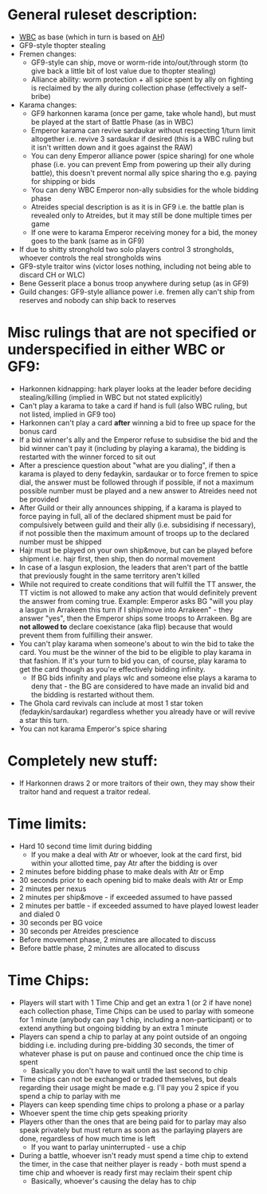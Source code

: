 # General ruleset description:
* [WBC](http://www.boardgamers.org/wbc19/previews/dun.html) as base (which in turn is based on [AH](http://www.sorvan.com/games/dune/Rules/DuneRules.pdf))
* GF9-style thopter stealing
* Fremen changes:
	* GF9-style can ship, move or worm-ride into/out/through storm (to give back a little bit of lost value due to thopter stealing)
	* Alliance ability: worm protection + all spice spent by ally on fighting is reclaimed by the ally during collection phase (effectively a self-bribe)
* Karama changes:
	* GF9 harkonnen karama (once per game, take whole hand), but must be played at the start of Battle Phase (as in WBC)
	* Emperor karama can revive sardaukar without respecting 1/turn limit altogether i.e. revive 3 sardaukar if desired (this is a WBC ruling but it isn't written down and it goes against the RAW)
	* You can deny Emperor alliance power (spice sharing) for one whole phase (i.e. you can prevent Emp from powering up their ally during battle), this doesn't prevent normal ally spice sharing tho e.g. paying for shipping or bids
	* You can deny WBC Emperor non-ally subsidies for the whole bidding phase
	* Atreides special description is as it is in GF9 i.e. the battle plan is revealed only to Atreides, but it may still be done multiple times per game
	* If one were to karama Emperor receiving money for a bid, the money goes to the bank (same as in GF9)
* If due to shitty stronghold two solo players control 3 strongholds, whoever controls the real strongholds wins
* GF9-style traitor wins (victor loses nothing, including not being able to discard CH or WLC)
* Bene Gesserit place a bonus troop anywhere during setup (as in GF9)
* Guild changes: GF9-style alliance power i.e. fremen ally can't ship from reserves and nobody can ship back to reserves

# Misc rulings that are not specified or underspecified in either WBC or GF9:
* Harkonnen kidnapping: hark player looks at the leader before deciding stealing/killing (implied in WBC but not stated explicitly)
* Can't play a karama to take a card if hand is full (also WBC ruling, but not listed, implied in GF9 too)
* Harkonnen can't play a card **after** winning a bid to free up space for the bonus card
* If a bid winner's ally and the Emperor refuse to subsidise the bid and the bid winner can't pay it (including by playing a karama), the bidding is restarted with the winner forced to sit out
* After a prescience question about "what are you dialing", if then a karama is played to deny fedaykin, sardaukar or to force fremen to spice dial, the answer must be followed through if possible, if not a maximum possible number must be played and a new answer to Atreides need not be provided
* After Guild or their ally announces shipping, if a karama is played to force paying in full, all of the declared shipment must be paid for compulsively between guild and their ally (i.e. subsidising if necessary), if not possible then the maximum amount of troops up to the declared number must be shipped
* Hajr must be played on your own ship&move, but can be played before shipment i.e. hajr first, then ship, then do normal movement
* In case of a lasgun explosion, the leaders that aren't part of the battle that previously fought in the same territory aren't killed
* While not required to create conditions that will fulfill the TT answer, the TT victim is not allowed to make any action that would definitely prevent the answer from coming true. Example: Emperor asks BG "will you play a lasgun in Arrakeen this turn if I ship/move into Arrakeen" - they answer "yes", then the Emperor ships some troops to Arrakeen. Bg are **not allowed to** declare coexistance (aka flip) because that would prevent them from fulfilling their answer.
* You can't play karama when someone's about to win the bid to take the card. You must be the winner of the bid to be eligible to play karama in that fashion. If it's your turn to bid you can, of course, play karama to get the card though as you're effectively bidding infinity.
	* If BG bids infinity and plays wlc and someone else plays a karama to deny that - the BG are considered to have made an invalid bid and the bidding is restarted without them.
* The Ghola card revivals can include at most 1 star token (fedaykin/sardaukar) regardless whether you already have or will revive a star this turn.
* You can not karama Emperor's spice sharing
	
# Completely new stuff:
* If Harkonnen draws 2 or more traitors of their own, they may show their traitor hand and request a traitor redeal.

# Time limits:
* Hard 10 second time limit during bidding
	* If you make a deal with Atr or whoever, look at the card first, bid within your allotted time, pay Atr after the bidding is over
* 2 minutes before bidding phase to make deals with Atr or Emp
* 30 seconds prior to each opening bid to make deals with Atr or Emp
* 2 minutes per nexus
* 2 minutes per ship&move - if exceeded assumed to have passed
* 2 minutes per battle  - if exceeded assumed to have played lowest leader and dialed 0
* 30 seconds per BG voice
* 30 seconds per Atreides prescience
* Before movement phase, 2 minutes are allocated to discuss
* Before battle phase, 2 minutes are allocated to discuss

# Time Chips:
* Players will start with 1 Time Chip and get an extra 1 (or 2 if have none) each collection phase, Time Chips can be used to parlay with someone for 1 minute (anybody can pay 1 chip, including a non-participant) or to extend anything but ongoing bidding by an extra 1 minute
* Players can spend a chip to parlay at any point outside of an ongoing bidding i.e. including during pre-bidding 30 seconds, the timer of whatever phase is put on pause and continued once the chip time is spent
	* Basically you don't have to wait until the last second to chip
* Time chips can not be exchanged or traded themselves, but deals regarding their usage might be made e.g. I'll pay you 2 spice if you spend a chip to parlay with me
* Players can keep spending time chips to prolong a phase or a parlay
* Whoever spent the time chip gets speaking priority
* Players other than the ones that are being paid for to parlay may also speak privately but must return as soon as the parlaying players are done, regardless of how much time is left
	* If you want to parlay uninterrupted - use a chip
* During a battle, whoever isn't ready must spend a time chip to extend the timer, in the case that neither player is ready - both must spend a time chip and whoever is ready first may reclaim their spent chip
	* Basically, whoever's causing the delay has to chip
